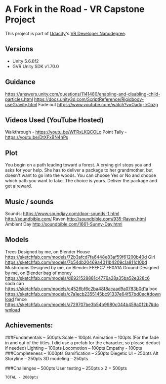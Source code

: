 # A Fork in the Road - VR Capstone Project

This project is part of [Udacity](https://www.udacity.com "Udacity - Be in demand")'s [VR Developer Nanodegree](https://www.udacity.com/course/vr-developer-nanodegree--nd017).

## Versions
- Unity 5.6.6f2
- GVR Unity SDK v1.70.0


## Guidance
https://answers.unity.com/questions/1141480/enabling-and-disabling-child-particles.html
https://docs.unity3d.com/ScriptReference/Rigidbody-useGravity.html
Fade out https://www.youtube.com/watch?v=Oadq-IrOazg

## Videos Used (YouTube Hosted)
Walkthrough - https://youtu.be/WFRxLKQCOLc
Point Tally - https://youtu.be/DtXFxBN4hPs

## Plot
You begin on a path leading toward a forest.
A crying girl stops you and asks for your help. She has to deliver a package to her grandmother, but doesn't want to go into the woods.
You can choose Yes or No and choose which path you want to take. The choice is yours.
Deliver the package and get a reward.

## Music / sounds
Sounds: https://www.soundjay.com/door-sounds-1.html
http://soundbible.com/
Raven http://soundbible.com/935-Raven.html
Ambient Day http://soundbible.com/1661-Sunny-Day.html

## Models
Trees Designed by me, on Blender
House https://sketchfab.com/models/72b3afcd7fa6448e83af59f61200b40d
Girl https://sketchfab.com/models/7b54db20469a4011b4209c1a811c10bd
Mushrooms Designed by me, on Blender FFEFC7 FF0A1A
Ground Designed by me, on Blender
bag of money https://sketchfab.com/models/d6921528881c4776a38a35ba52e328c6
soda can https://sketchfab.com/models/c4526bf6c2ba48f8acaad9a0783b0d1a
box https://sketchfab.com/models/c7a1ecb2355145bc91337e64f57bd0ec#download
fence https://sketchfab.com/models/a729707be3b54b9980c044b459a012b7#download


## Achievements:
###Fundamentals – 500pts
	Scale – 100pts
	Animation – 100pts (For the fade in and out of the titles. I did use a prefab for the character, so please deduct if needed)
	Lighting – 100pts
	Locomotion – 100pts
	Empathy - 100pts
 
###Completeness – 1000pts
	Gamification – 250pts
	Diegetic UI – 250pts
	Alt Storyline – 250pts
	3D modeling – 250pts

###Challenges – 500pts
	User testing – 250pts x 2 = 500pts

	TOTAL - 2000pts